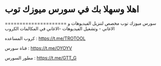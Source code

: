 # اهلا وسهلا بك في سورس ميوزك توب
=====================
سورس ميوزك توب مخصص لتنزيل الفيديوهات و الاغاني - وتشغيل الفيديوهات -الاغاني في المكالمات الكروب

كروب المساعده : https://t.me/TROTOOL

قناة سورس : https://t.me/OYOYV

مطور السورس : https://t.me/GTT_G
